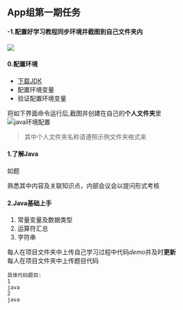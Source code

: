## App组第一期任务

#### -1.配置好学习教程同步环境并截图到自己文件夹内
![](https://i.imgur.com/1IblNl3.png)


#### 0.配置环境
- [下载JDK](https://storage-2.trashink.tk/%E5%86%85%E9%83%A8%E6%96%87%E4%BB%B6/Trashink-Studio/%E5%AD%A6%E4%B9%A0/3-App%E7%BB%84/)
- 配置环境变量
- 验证配置环境变量

将如下界面命令运行后,截图并创建在自己的**个人文件夹**里  
![java环境配置](https://i.imgur.com/WfUapNg.png)  
> 其中个人文件夹名称请遵照示例文件夹格式来  

#### 1.了解Java  
如题  

熟悉其中内容及关联知识点，内部会议会以提问形式考核

#### 2.Java基础上手

1. 常量变量及数据类型
2. 运算符汇总
3. 字符串

每人在项目文件夹中上传自己学习过程中代码*demo*并及时**更新**    
每人在项目文件夹中上传题目代码  

    具体代码题目:
    1
    java
    2
    java
	


